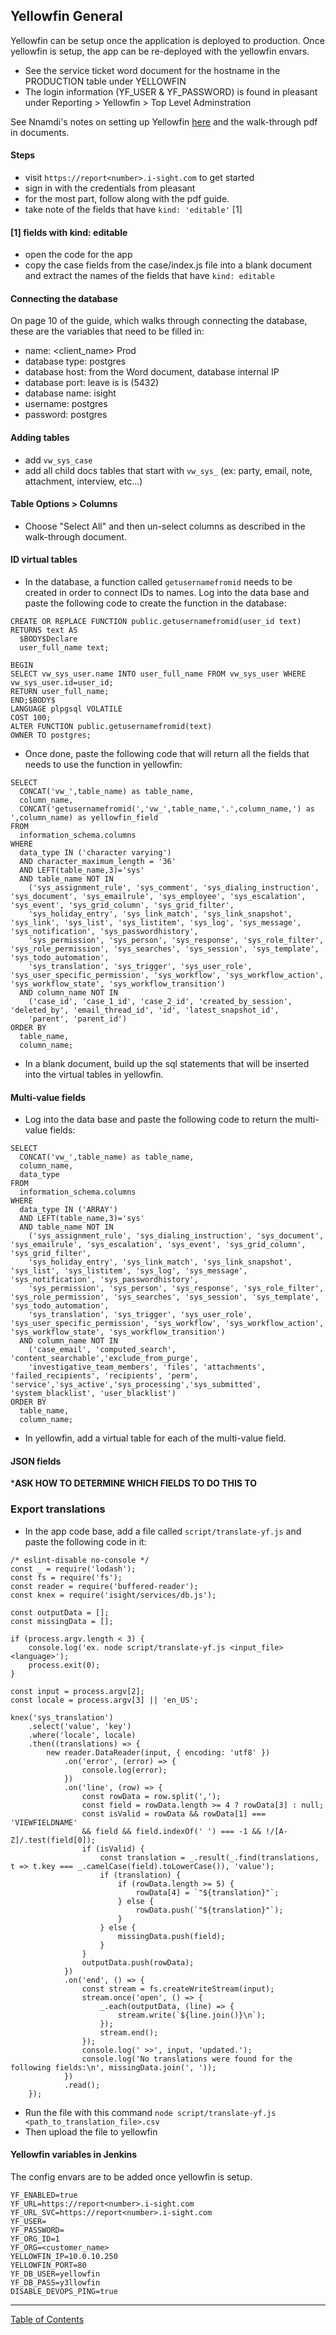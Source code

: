 ## Yellowfin General

Yellowfin can be setup once the application is deployed to production. Once yellowfin is setup, the  app can be re-deployed with the yellowfin envars.

- See the service ticket word document for the hostname in the PRODUCTION table under YELLOWFIN
- The login information (YF_USER & YF_PASSWORD) is found in pleasant under Reporting > Yellowfin > Top Level Adminstration

See Nnamdi's notes on setting up Yellowfin [here](https://github.com/CEXNIbe/ReadMe/wiki/v5-Yellowfin-Setup) and the walk-through pdf in documents.

#### Steps
- visit `https://report<number>.i-sight.com` to get started
- sign in with the credentials from pleasant
- for the most part, follow along with the pdf guide.
- take note of the fields that have `kind: 'editable'` [1]

#### [1] fields with kind: editable
- open the code for the app
- copy the case fields from the case/index.js file into a blank document and extract the names of the fields that have `kind: editable`

#### Connecting the database
On page 10 of the guide, which walks through connecting the database, these are the variables that need to be filled in:
- name: <client_name> Prod
- database type: postgres
- database host: from the Word document, database internal IP
- database port: leave is is (5432)
- database name: isight
- username: postgres
- password: postgres

#### Adding tables
- add `vw_sys_case`
- add all child docs tables that start with `vw_sys_` (ex: party, email, note, attachment, interview, etc...)

#### Table Options > Columns
- Choose "Select All" and then un-select columns as described in the walk-through document.

#### ID virtual tables
- In the database, a function called `getusernamefromid` needs to be created in order to connect IDs to names. Log into the data base and paste the following code to create the function in the database:
```
CREATE OR REPLACE FUNCTION public.getusernamefromid(user_id text) 
RETURNS text AS
  $BODY$Declare
  user_full_name text; 

BEGIN
SELECT vw_sys_user.name INTO user_full_name FROM vw_sys_user WHERE vw_sys_user.id=user_id; 
RETURN user_full_name;
END;$BODY$
LANGUAGE plpgsql VOLATILE
COST 100;
ALTER FUNCTION public.getusernamefromid(text)
OWNER TO postgres;
```

- Once done, paste the following code that will return all the fields that needs to use the function in yellowfin:
```
SELECT
  CONCAT('vw_',table_name) as table_name,
  column_name,
  CONCAT('getusernamefromid(','vw_',table_name,'.',column_name,') as ',column_name) as yellowfin_field
FROM
  information_schema.columns
WHERE
  data_type IN ('character varying')
  AND character_maximum_length = '36' 
  AND LEFT(table_name,3)='sys'
  AND table_name NOT IN
    ('sys_assignment_rule', 'sys_comment', 'sys_dialing_instruction', 'sys_document', 'sys_emailrule', 'sys_employee', 'sys_escalation', 'sys_event', 'sys_grid_column', 'sys_grid_filter',
    'sys_holiday_entry', 'sys_link_match', 'sys_link_snapshot', 'sys_link', 'sys_list', 'sys_listitem', 'sys_log', 'sys_message', 'sys_notification', 'sys_passwordhistory',
    'sys_permission', 'sys_person', 'sys_response', 'sys_role_filter', 'sys_role_permission', 'sys_searches', 'sys_session', 'sys_template', 'sys_todo_automation',
    'sys_translation', 'sys_trigger', 'sys_user_role', 'sys_user_specific_permission', 'sys_workflow', 'sys_workflow_action', 'sys_workflow_state', 'sys_workflow_transition')
  AND column_name NOT IN
    ('case_id', 'case_1_id', 'case_2_id', 'created_by_session', 'deleted_by', 'email_thread_id', 'id', 'latest_snapshot_id',
    'parent', 'parent_id')
ORDER BY
  table_name,
  column_name;
```

- In a blank document, build up the sql statements that will be inserted into the virtual tables in yellowfin.

#### Multi-value fields
- Log into the data base and paste the following code to return the multi-value fields:

```
SELECT
  CONCAT('vw_',table_name) as table_name,
  column_name,
  data_type
FROM
  information_schema.columns
WHERE
  data_type IN ('ARRAY')
  AND LEFT(table_name,3)='sys'
  AND table_name NOT IN
    ('sys_assignment_rule', 'sys_dialing_instruction', 'sys_document', 'sys_emailrule', 'sys_escalation', 'sys_event', 'sys_grid_column', 'sys_grid_filter',
    'sys_holiday_entry', 'sys_link_match', 'sys_link_snapshot', 'sys_list', 'sys_listitem', 'sys_log', 'sys_message', 'sys_notification', 'sys_passwordhistory',
    'sys_permission', 'sys_person', 'sys_response', 'sys_role_filter', 'sys_role_permission', 'sys_searches', 'sys_session', 'sys_template', 'sys_todo_automation',
    'sys_translation', 'sys_trigger', 'sys_user_role', 'sys_user_specific_permission', 'sys_workflow', 'sys_workflow_action', 'sys_workflow_state', 'sys_workflow_transition')
  AND column_name NOT IN
    ('case_email', 'computed_search', 'content_searchable','exclude_from_purge',
    'investigative_team_members', 'files', 'attachments', 'failed_recipients', 'recipients', 'perm', 'service','sys_active','sys_processing','sys_submitted', 'system_blacklist', 'user_blacklist')
ORDER BY
  table_name,
  column_name;
``` 
- In yellowfin, add a virtual table for each of the multi-value field.

#### JSON fields
***ASK HOW TO DETERMINE WHICH FIELDS TO DO THIS TO**

### Export translations
- In the app code base, add a file called `script/translate-yf.js` and paste the following code in it:
```
/* eslint-disable no-console */
const _ = require('lodash');
const fs = require('fs');
const reader = require('buffered-reader');
const knex = require('isight/services/db.js');

const outputData = [];
const missingData = [];

if (process.argv.length < 3) {
	console.log('ex. node script/translate-yf.js <input_file> <language>');
	process.exit(0);
}

const input = process.argv[2];
const locale = process.argv[3] || 'en_US';

knex('sys_translation')
	.select('value', 'key')
	.where('locale', locale)
	.then((translations) => {
		new reader.DataReader(input, { encoding: 'utf8' })
			.on('error', (error) => {
				console.log(error);
			})
			.on('line', (row) => {
				const rowData = row.split(',');
				const field = rowData.length >= 4 ? rowData[3] : null;
				const isValid = rowData && rowData[1] === 'VIEWFIELDNAME'
				&& field && field.indexOf(' ') === -1 && !/[A-Z]/.test(field[0]);
				if (isValid) {
					const translation = _.result(_.find(translations, t => t.key === _.camelCase(field).toLowerCase()), 'value');
					if (translation) {
						if (rowData.length >= 5) {
							rowData[4] = `"${translation}"`;
						} else {
							rowData.push(`"${translation}"`);
						}
					} else {
						missingData.push(field);
					}
				}
				outputData.push(rowData);
			})
			.on('end', () => {
				const stream = fs.createWriteStream(input);
				stream.once('open', () => {
					_.each(outputData, (line) => {
						stream.write(`${line.join()}\n`);
					});
					stream.end();
				});
				console.log(' >>', input, 'updated.');
				console.log('No translations were found for the following fields:\n', missingData.join(', '));
			})
			.read();
	});

```
- Run the file with this command `node script/translate-yf.js <path_to_translation_file>.csv`
- Then upload the file to yellowfin

#### Yellowfin variables in Jenkins
The config envars are to be added once yellowfin is setup.

```
YF_ENABLED=true
YF_URL=https://report<number>.i-sight.com
YF_URL_SVC=https://report<number>.i-sight.com
YF_USER=
YF_PASSWORD=
YF_ORG_ID=1
YF_ORG=<customer_name>
YELLOWFIN_IP=10.0.10.250
YELLOWFIN_PORT=80
YF_DB_USER=yellowfin
YF_DB_PASS=y3llowfin
DISABLE_DEVOPS_PING=true
```

***
[Table of Contents](../README.md)
